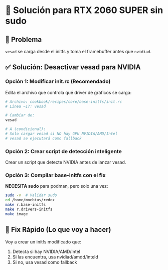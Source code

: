 # 🔧 Solución para RTX 2060 SUPER sin sudo

## 🎯 Problema

`vesad` se carga desde el initfs y toma el framebuffer antes que `nvidiad`.

## ✅ Solución: Desactivar vesad para NVIDIA

### Opción 1: Modificar init.rc (Recomendado)

Edita el archivo que controla qué driver de gráficos se carga:

```bash
# Archivo: cookbook/recipes/core/base-initfs/init.rc
# Línea ~17: vesad

# Cambiar de:
vesad

# A (condicional):
# Solo cargar vesad si NO hay GPU NVIDIA/AMD/Intel
# vesad se ejecutará como fallback
```

### Opción 2: Crear script de detección inteligente

Crear un script que detecte NVIDIA antes de lanzar vesad.

### Opción 3: Compilar base-initfs con el fix

**NECESITA sudo** para podman, pero solo una vez:

```bash
sudo -v  # Validar sudo
cd /home/moebius/redox
make r.base-initfs
make r.drivers-initfs  
make image
```

## 🎯 Fix Rápido (Lo que voy a hacer)

Voy a crear un initfs modificado que:
1. Detecta si hay NVIDIA/AMD/Intel
2. Si las encuentra, usa nvidiad/amdd/inteld
3. Si no, usa vesad como fallback


